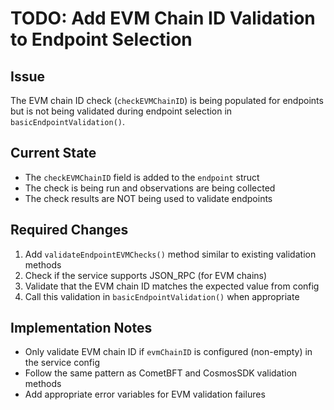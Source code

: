 # TODO: Add EVM Chain ID Validation to Endpoint Selection

## Issue
The EVM chain ID check (`checkEVMChainID`) is being populated for endpoints but is not being validated during endpoint selection in `basicEndpointValidation()`.

## Current State
- The `checkEVMChainID` field is added to the `endpoint` struct
- The check is being run and observations are being collected
- The check results are NOT being used to validate endpoints

## Required Changes
1. Add `validateEndpointEVMChecks()` method similar to existing validation methods
2. Check if the service supports JSON_RPC (for EVM chains)
3. Validate that the EVM chain ID matches the expected value from config
4. Call this validation in `basicEndpointValidation()` when appropriate

## Implementation Notes
- Only validate EVM chain ID if `evmChainID` is configured (non-empty) in the service config
- Follow the same pattern as CometBFT and CosmosSDK validation methods
- Add appropriate error variables for EVM validation failures